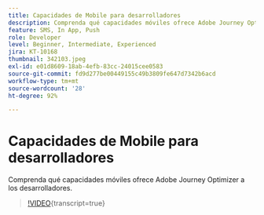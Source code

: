 ```yaml
---
title: Capacidades de Mobile para desarrolladores
description: Comprenda qué capacidades móviles ofrece Adobe Journey Optimizer a los desarrolladores.
feature: SMS, In App, Push
role: Developer
level: Beginner, Intermediate, Experienced
jira: KT-10168
thumbnail: 342103.jpeg
exl-id: e01d8609-18ab-4efb-83cc-24015cee0583
source-git-commit: fd9d277be00449155c49b3809fe647d7342b6acd
workflow-type: tm+mt
source-wordcount: '28'
ht-degree: 92%

---
```


# Capacidades de Mobile para desarrolladores

Comprenda qué capacidades móviles ofrece Adobe Journey Optimizer a los desarrolladores.

>[!VIDEO](https://video.tv.adobe.com/v/342103?quality=12&learn=on){transcript=true}
